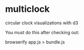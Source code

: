 # multiclock
circular clock visualizations with d3

You must do this after checking out:

browserify app.js > bundle.js